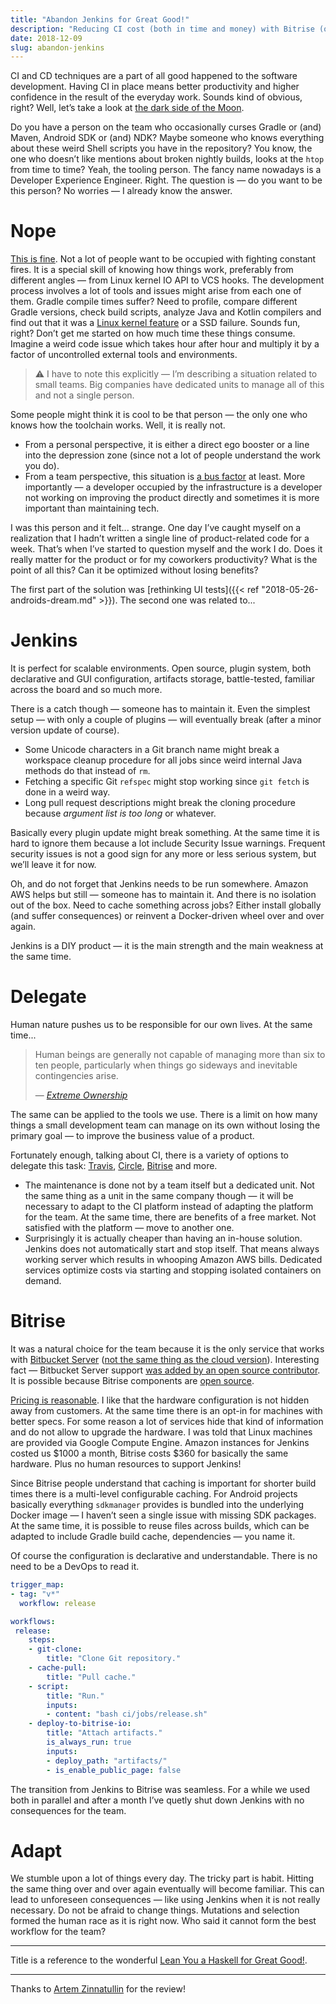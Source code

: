 ```yaml
---
title: "Abandon Jenkins for Great Good!"
description: "Reducing CI cost (both in time and money) with Bitrise (or anything)."
date: 2018-12-09
slug: abandon-jenkins
---
```


CI and CD techniques are a part of all good happened to the software development.
Having CI in place means better productivity and higher confidence
in the result of the everyday work. Sounds kind of obvious, right?
Well, let’s take a look at
[the dark side of the Moon](https://en.wikipedia.org/wiki/The_Dark_Side_of_the_Moon).

Do you have a person on the team who occasionally curses Gradle or (and) Maven,
Android SDK or (and) NDK? Maybe someone who knows everything about
these weird Shell scripts you have in the repository? You know, the one
who doesn’t like mentions about broken nightly builds, looks at the `htop`
from time to time? Yeah, the tooling person. The fancy name nowadays
is a Developer Experience Engineer. Right. The question is — do you want to be
this person? No worries — I already know the answer.

# Nope

[This is fine](https://knowyourmeme.com/memes/this-is-fine).
Not a lot of people want to be occupied with fighting constant fires.
It is a special skill of knowing
how things work, preferably from different angles — from Linux kernel IO API
to VCS hooks. The development process involves a lot of tools and issues
might arise from each one of them. Gradle compile times suffer?
Need to profile, compare different Gradle versions, check build scripts,
analyze Java and Kotlin compilers and find out that it was
a [Linux kernel feature](https://lkml.org/lkml/2018/11/19/37) or a SSD failure.
Sounds fun, right? Don’t get me started on how much time these things consume.
Imagine a weird code issue which takes hour after hour and multiply
it by a factor of uncontrolled external tools and environments.

> :warning: I have to note this explicitly — I’m describing a situation related to small teams.
> Big companies have dedicated units to manage all of this and not a single person.

Some people might think it is cool to be that person — the only one who knows
how the toolchain works. Well, it is really not.

* From a personal perspective, it is either a direct ego booster or
  a line into the depression zone (since not a lot of people understand
  the work you do).
* From a team perspective, this situation is
  [a bus factor](https://en.wikipedia.org/wiki/Bus_factor) at least.
  More importantly — a developer occupied by the infrastructure
  is a developer not working on improving the product directly and
  sometimes it is more important than maintaining tech.

I was this person and it felt... strange. One day I’ve caught myself
on a realization that I hadn’t written a single line of product-related code
for a week. That’s when I’ve started to question myself and the work I do.
Does it really matter for the product or for my coworkers productivity?
What is the point of all this? Can it be optimized without losing benefits?

The first part of the solution was
[rethinking UI tests]({{< ref "2018-05-26-androids-dream.md" >}}).
The second one was related to...

# Jenkins

It is perfect for scalable environments. Open source,
plugin system, both declarative and GUI configuration, artifacts storage,
battle-tested, familiar across the board and so much more.

There is a catch though — someone has to maintain it. Even the simplest
setup — with only a couple of plugins — will eventually break
(after a minor version update of course).

* Some Unicode characters in a Git branch name might break a workspace cleanup
  procedure for all jobs since weird internal Java methods do that instead
  of `rm`.
* Fetching a specific Git `refspec` might stop working since `git fetch`
  is done in a weird way.
* Long pull request descriptions might break the cloning procedure because
  _argument list is too long_ or whatever.

Basically every plugin update might break something. At the same time
it is hard to ignore them because a lot include Security Issue warnings.
Frequent security issues is not a good sign for any more or less serious system,
but we’ll leave it for now.

Oh, and do not forget that Jenkins needs to be run somewhere.
Amazon AWS helps but still — someone has to maintain it.
And there is no isolation out of the box. Need to cache something across
jobs? Either install globally (and suffer consequences) or reinvent
a Docker-driven wheel over and over again.

Jenkins is a DIY product — it is the main strength and the main weakness
at the same time.

# Delegate

Human nature pushes us to be responsible for our own lives. At the same time...

> Human beings are generally not capable of managing more than six to ten people,
> particularly when things go sideways and inevitable contingencies arise.
>
> — _[Extreme Ownership](https://www.amazon.com/dp/B00VE4Y0Z2)_

The same can be applied to the tools we use. There is a limit on how many
things a small development team can manage on its own without losing
the primary goal — to improve the business value of a product.

Fortunately enough, talking about CI, there is a variety of options to delegate
this task:
[Travis](https://travis-ci.org/),
[Circle](https://circleci.com/),
[Bitrise](https://www.bitrise.io/) and more.

* The maintenance is done not by a team itself but a dedicated unit.
  Not the same thing as a unit in the same company though —
  it will be necessary to adapt to the CI platform instead of adapting
  the platform for the team. At the same time, there are benefits of a free
  market. Not satisfied with the platform — move to another one.
* Surprisingly it is actually cheaper than having an in-house solution.
  Jenkins does not automatically start and stop itself. That means
  always working server which results in whooping Amazon AWS bills.
  Dedicated services optimize costs via starting and stopping isolated
  containers on demand.

# Bitrise

It was a natural choice for the team because it is the only service that works
with [Bitbucket Server](https://www.atlassian.com/software/bitbucket/server)
([not the same thing as the cloud version](https://confluence.atlassian.com/confeval/development-tools-evaluator-resources/bitbucket/bitbucket-cloud-vs-server)).
Interesting fact — Bitbucket Server support
[was added by an open source contributor](https://github.com/bitrise-io/bitrise-webhooks/pull/67).
It is possible because Bitrise components are [open source](https://github.com/bitrise-io).

[Pricing is reasonable](https://www.bitrise.io/pricing). I like that
the hardware configuration is not hidden away from customers.
At the same time there is an opt-in for machines with better specs.
For some reason a lot of services hide that kind of information and do not
allow to upgrade the hardware. I was told that Linux machines are provided
via Google Compute Engine. Amazon instances for Jenkins costed us $1000
a month, Bitrise costs $360 for basically the same hardware.
Plus no human resources to support Jenkins!

Since Bitrise people understand that caching is important for shorter
build times there is a multi-level configurable caching. For Android projects
basically everything `sdkmanager` provides is bundled into the underlying
Docker image — I haven’t seen a single issue with missing SDK packages.
At the same time, it is possible to reuse files across builds, which can
be adapted to include Gradle build cache, dependencies — you name it.

Of course the configuration is declarative and understandable.
There is no need to be a DevOps to read it.

```yaml
trigger_map:
- tag: "v*"
  workflow: release

workflows:
 release:
    steps:
    - git-clone:
        title: "Clone Git repository."
    - cache-pull:
        title: "Pull cache."
    - script:
        title: "Run."
        inputs:
        - content: "bash ci/jobs/release.sh"
    - deploy-to-bitrise-io:
        title: "Attach artifacts."
        is_always_run: true
        inputs:
        - deploy_path: "artifacts/"
        - is_enable_public_page: false
```

The transition from Jenkins to Bitrise was seamless. For a while we used
both in parallel and after a month I’ve quetly shut down Jenkins with no
consequences for the team.

# Adapt

We stumble upon a lot of things every day. The tricky part is habit.
Hitting the same thing over and over again eventually will become familiar.
This can lead to unforeseen consequences — like using Jenkins when it is not
really necessary. Do not be afraid to change things. Mutations and selection
formed the human race as it is right now. Who said it cannot form
the best workflow for the team?

---

Title is a reference to the wonderful
[Lean You a Haskell for Great Good!](http://learnyouahaskell.com/).

---

Thanks to [Artem Zinnatullin](https://twitter.com/artem_zin) for the review!
